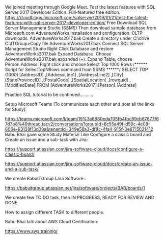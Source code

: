 We joined meeting through Google Meet.
Test the latest features with SQL Server 2017 Developer Edition. Full-featured free edition.
https://cloudblogs.microsoft.com/sqlserver/2019/01/21/test-the-latest-features-with-sql-server-2017-developer-edition/
Free Download SQL Server Management Studio (SSMS) 
Then download sample database from Microsoft.com
AdventureWorks installation and configuration. OLTP downloads. AdventureWorks2017.bak
Create a directory under C:\drive C:\ITGroup>Copy file AdventureWorks2017.bak
Connect SQL Server Management Studio
Right Click Database and restore AdventureWorks2017.bak
Expand Database. Choose AdventureWorks2017.bak expanded (+). 
Expand Table, choose Person.Address. Right click and choose Select Top 1000 Rows
/****** Script for SelectTopNRows command from SSMS  ******/
SELECT TOP (1000) [AddressID]
      ,[AddressLine1]
      ,[AddressLine2]
      ,[City]
      ,[StateProvinceID]
      ,[PostalCode]
      ,[SpatialLocation]
      ,[rowguid]
      ,[ModifiedDate]
  FROM [AdventureWorks2017].[Person].[Address]
  
  Practice SQL tutorial
  to be continued...........
  
  Setup Microsoft Teams (To communicate each other and post all the links for Study):

https://teams.microsoft.com/l/team/19%3a6880eda705fb4fbc89cb67677f67d7b8%40thread.tacv2/conversations?groupId=8c55a49f-d59c-4e08-806e-93138f13d38a&tenantId=349e58a3-df8c-4fa4-915f-3e8715021412
Babu Bhai gave some Study Material Like Configure a classic board and Create an issue and a sub-task with Jira:

https://support.atlassian.com/jira-software-cloud/docs/configure-a-classic-board/

https://support.atlassian.com/jira-software-cloud/docs/create-an-issue-and-a-sub-task/

We create BabuITGroup (Jira Software::

https://babuitgroup.atlassian.net/jira/software/projects/BAB/boards/1

We create few TO DO task, then IN PROGRESS, READY FOR REVIEW AND DONE.

How to assign different TASK to different people.

Babu Bhai talk about AWS Cloud Certification:

https://www.aws.training/
  
